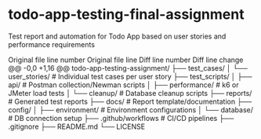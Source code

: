 # todo-app-testing-final-assignment
Test report and automation for Todo App based on user stories and performance requirements

Original file line number	Original file line	Diff line number	Diff line change
@@ -0,0 +1,16 @@
todo-app-testing-assignment/
├── test_cases/
│   └── user_stories/          # Individual test cases per user story
├── test_scripts/
│   ├── api/                   # Postman collection/Newman scripts
│   ├── performance/           # k6 or JMeter load tests
│   └── cleanup/               # Database cleanup scripts
├── reports/                   # Generated test reports
├── docs/                      # Report template/documentation
├── config/
│   ├── environment/           # Environment configurations
│   └── database/             # DB connection setup
├── .github/workflows          # CI/CD pipelines
├── .gitignore
├── README.md
└── LICENSE
